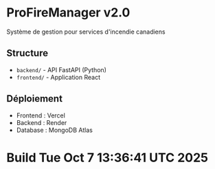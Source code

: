 # ProFireManager v2.0

Système de gestion pour services d'incendie canadiens

## Structure

- `backend/` - API FastAPI (Python)
- `frontend/` - Application React

## Déploiement

- Frontend : Vercel
- Backend : Render
- Database : MongoDB Atlas
# Build Tue Oct  7 13:36:41 UTC 2025
